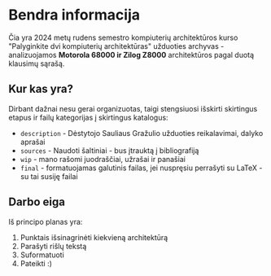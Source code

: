 # Bendra informacija

Čia yra 2024 metų rudens semestro kompiuterių architektūros kurso "Palyginkite dvi kompiuterių architektūras" užduoties archyvas - analizuojamos **Motorola 68000 ir Zilog Z8000** architektūros pagal duotą klausimų sąrašą. 

## Kur kas yra?

Dirbant dažnai nesu gerai organizuotas, taigi stengsiuosi išskirti skirtingus etapus ir failų kategorijas į skirtingus katalogus:

- `description` - Dėstytojo Sauliaus Gražulio užduoties reikalavimai, dalyko aprašai 
- `sources` - Naudoti šaltiniai - bus įtrauktą į bibliografiją
- `wip` - mano rašomi juodraščiai, užrašai ir panašiai
- `final` - formatuojamas galutinis failas, jei nuspręsiu perrašyti su LaTeX - su tai susiję failai

## Darbo eiga

Iš principo planas yra:

1. Punktais išsinagrinėti kiekvieną architektūrą
2. Parašyti rišlų tekstą
3. Suformatuoti
4. Pateikti :)



